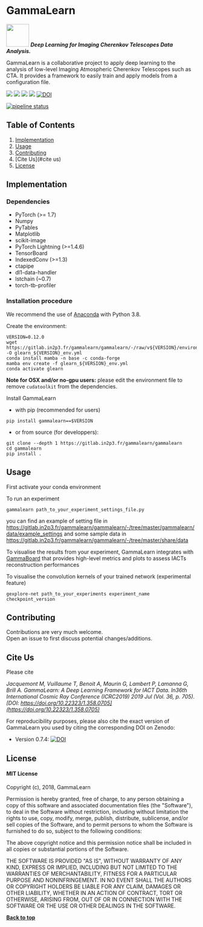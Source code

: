 # GammaLearn

<p align="left">
<img src="https://gammalearn.pages.in2p3.fr/pages/images/glearn.png" width="60px" >
<b><i>Deep Learning for Imaging Cherenkov Telescopes Data Analysis.</b></i>
</p>

GammaLearn is a collaborative project to apply deep learning to the analysis of low-level Imaging Atmospheric Cherenkov Telescopes such as CTA.
It provides a framework to easily train and apply models from a configuration file.


[![](https://img.shields.io/badge/GammaLearn-Pages-yellow)](https://purl.org/gammalearn)
[![](https://img.shields.io/badge/GammaLearn-Code-blue)](https://gitlab.in2p3.fr/gammalearn/gammalearn)
[![](https://img.shields.io/badge/GammaLearn-Documentation-orange)](https://gammalearn.pages.in2p3.fr/gammalearn)
[![](https://img.shields.io/badge/GammaLearn-Slack-green)](https://gammalearn.slack.com/)
[![DOI](https://zenodo.org/badge/DOI/10.5281/zenodo.5879803.svg)](https://doi.org/10.5281/zenodo.5879803)

[![pipeline status](https://gitlab.in2p3.fr//gammalearn/gammalearn/badges/master/pipeline.svg)](https://gitlab.in2p3.fr//gammalearn/gammalearn/-/commits/master)

## Table of Contents

1. [Implementation](#implementation)
1. [Usage](#usage)
1. [Contributing](#contributing)
1. [Cite Us](#cite us)
1. [License](#license)


## Implementation


### Dependencies

- PyTorch (>= 1.7)
- Numpy
- PyTables
- Matplotlib
- scikit-image
- PyTorch Lightning (>=1.4.6)
- TensorBoard
- IndexedConv (>=1.3)
- ctapipe
- dl1-data-handler
- lstchain (~0.7)
- torch-tb-profiler

### Installation procedure

We recommend the use of [Anaconda](https://www.anaconda.com/products/individual) with Python 3.8. 

Create the environment:
```
VERSION=0.12.0
wget https://gitlab.in2p3.fr/gammalearn/gammalearn/-/raw/v${VERSION}/environment.yml -O glearn_${VERSION}_env.yml
conda install mamba -n base -c conda-forge
mamba env create -f glearn_${VERSION}_env.yml
conda activate glearn
```

**Note for OSX and/or no-gpu users:** please edit the environment file to remove `cudatoolkit` from the dependencies.


Install GammaLearn

- with pip (recommended for users)
```
pip install gammalearn==$VERSION
```

- or from source (for developpers):
```
git clone --depth 1 https://gitlab.in2p3.fr/gammalearn/gammalearn
cd gammalearn
pip install .
```


## Usage
First activate your conda environment

To run an experiment
```
gammalearn path_to_your_experiment_settings_file.py
```
you can find an example of setting file in https://gitlab.in2p3.fr/gammalearn/gammalearn/-/tree/master/gammalearn/data/example_settings and some sample data in https://gitlab.in2p3.fr/gammalearn/gammalearn/-/tree/master/share/data

To visualise the results from your experiment, GammaLearn integrates with
[GammaBoard](https://github.com/vuillaut/ctaplot) that provides high-level metrics and plots to assess IACTs reconstruction performances

To visualise the convolution kernels of your trained network (experimental feature)
```
gexplore-net path_to_your_experiments experiment_name checkpoint_version
```


## Contributing
Contributions are very much welcome.   
Open an issue to first discuss potential changes/additions.



## Cite Us

Please cite

_Jacquemont M, Vuillaume T, Benoit A, Maurin G, Lambert P, Lamanna G, Brill A. 
GammaLearn: A Deep Learning Framework for IACT Data. In36th International Cosmic Ray Conference (ICRC2019) 2019 Jul (Vol. 36, p. 705).
[DOI: https://doi.org/10.22323/1.358.0705](https://doi.org/10.22323/1.358.0705)_

For reproducibility purposes, please also cite the exact version of GammaLearn you used by citing the corresponding DOI on Zenodo:
- Version 0.7.4: [![DOI](https://zenodo.org/badge/DOI/10.5281/zenodo.5879804.svg)](https://doi.org/10.5281/zenodo.5879804)



## License

#### MIT License

Copyright (c), 2018, GammaLearn

Permission is hereby granted, free of charge, to any person obtaining a copy
of this software and associated documentation files (the "Software"), to deal
in the Software without restriction, including without limitation the rights
to use, copy, modify, merge, publish, distribute, sublicense, and/or sell
copies of the Software, and to permit persons to whom the Software is
furnished to do so, subject to the following conditions:

The above copyright notice and this permission notice shall be included in all
copies or substantial portions of the Software.

THE SOFTWARE IS PROVIDED "AS IS", WITHOUT WARRANTY OF ANY KIND, EXPRESS OR
IMPLIED, INCLUDING BUT NOT LIMITED TO THE WARRANTIES OF MERCHANTABILITY,
FITNESS FOR A PARTICULAR PURPOSE AND NONINFRINGEMENT. IN NO EVENT SHALL THE
AUTHORS OR COPYRIGHT HOLDERS BE LIABLE FOR ANY CLAIM, DAMAGES OR OTHER
LIABILITY, WHETHER IN AN ACTION OF CONTRACT, TORT OR OTHERWISE, ARISING FROM,
OUT OF OR IN CONNECTION WITH THE SOFTWARE OR THE USE OR OTHER DEALINGS IN THE
SOFTWARE.


**[Back to top](#table-of-contents)**
